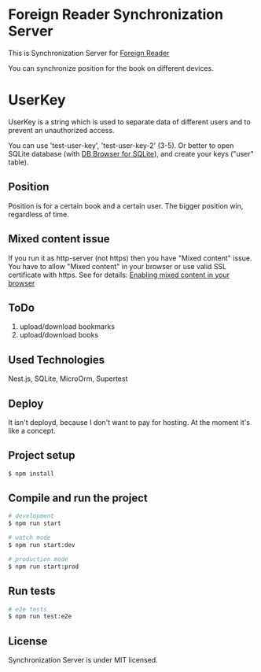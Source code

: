 # Foreign Reader Synchronization Server

This is Synchronization Server for [Foreign Reader](https://github.com/andrew2020wit/foreign-reader)

You can synchronize position for the book on different devices.

# UserKey

UserKey is a string which is used to separate data of different users and to prevent an unauthorized access.

You can use 'test-user-key', 'test-user-key-2' (3-5).
Or better to open SQLite database
(with [DB Browser for SQLite](https://sqlitebrowser.org/)),
and create your keys ("user" table).

## Position

Position is for a certain book and a certain user. The bigger position win, regardless of time.

## Mixed content issue

If you run it as http-server (not https) then you have "Mixed content" issue.
You have to allow "Mixed content" in your browser or use valid SSL certificate with https.
See for details:
[Enabling mixed content in your browser](https://experienceleague.adobe.com/en/docs/target/using/experiences/vec/troubleshoot-composer/mixed-content)

## ToDo

1. upload/download bookmarks
2. upload/download books

## Used Technologies

Nest.js, SQLite, MicroOrm, Supertest

## Deploy

It isn't deployd, because I don't want to pay for hosting. At the moment it's like a concept. 

## Project setup

```bash
$ npm install
```

## Compile and run the project

```bash
# development
$ npm run start

# watch mode
$ npm run start:dev

# production mode
$ npm run start:prod
```

## Run tests

```bash
# e2e tests
$ npm run test:e2e
```

## License

Synchronization Server is under MIT licensed.
